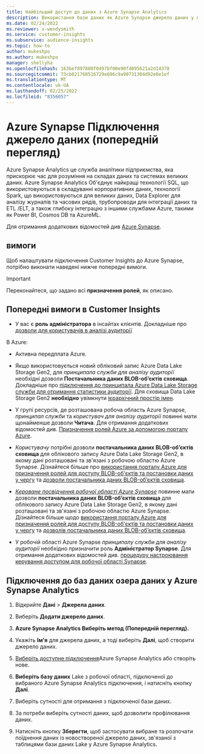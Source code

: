 ```yaml
---
title: Найбільший доступ до даних з Azure Synapse Analytics
description: Використання бази даних як Azure Synapse джерело даних у програми Dynamics 365 Customer Insights.
ms.date: 02/24/2022
ms.reviewer: v-wendysmith
ms.service: customer-insights
ms.subservice: audience-insights
ms.topic: how-to
author: mukeshpo
ms.author: mukeshpo
manager: shellyha
ms.openlocfilehash: 163bef897880f0497bf00e90fd095621a2d14378
ms.sourcegitcommit: 73cb021760516729e696c9a90731304d92e0e1ef
ms.translationtype: MT
ms.contentlocale: uk-UA
ms.lasthandoff: 02/25/2022
ms.locfileid: "8356057"
---
```

# <a name="connect-an-azure-synapse-data-source-preview"></a>Azure Synapse Підключення джерело даних (попередній перегляд)

Azure Synapse Analytics це служба аналітики підприємства, яка прискорює час для розуміння на складах даних та системах великих даних. Azure Synapse Analytics Об'єднує найкращі технології SQL, що використовуються в складуванні корпоративних даних, технології Spark, що використовуються для великих даних, Data Explorer для аналізу журналів та часових рядів, трубопроводи для інтеграції даних та ETL /ELT, а також глибоку інтеграцію з іншими службами Azure, такими як Power BI, Cosmos DB та AzureML.

Для отримання додаткових відомостей див [Azure Synapse](/azure/synapse-analytics/overview-what-is).

## <a name="prerequisites"></a>вимоги

Щоб налаштувати підключення Customer Insights до Azure Synapse, потрібно виконати наведені нижче попередні вимоги.

> [!IMPORTANT]
> Переконайтеся, що задано всі **призначення ролей**, як описано.  

## <a name="prerequisites-in-customer-insights"></a>Попередні вимоги в Customer Insights

* У вас є **роль адміністратора** в інсайтах клієнтів. Докладніше про [дозволи для користувачів в аналізі аудиторії](permissions.md#assign-roles-and-permissions)

В Azure: 

- Активна передплата Azure.

- Якщо використовується новий обліковий запис Azure Data Lake Storage Gen2, для *принципала служби для аналізу аудиторії* необхідні дозволи **Постачальника даних BLOB-об’єктів сховища**. Докладніше про [підключення до принципала Azure Data Lake Storage служби для отримання статистики аудиторії](connect-service-principal.md). Для сховища Data Lake Storage Gen2 **необхідно** увімкнути [ієрархічний простір імен](/azure/storage/blobs/data-lake-storage-namespace).

- У групі ресурсів, де розташована робоча область Azure Synapse, *принципал служби* та *користувач для аналізу аудиторії* повинні мати щонайменше дозволи **Читача**. Для отримання додаткових відомостей див. [Призначення ролей Azure за допомогою порталу Azure](/azure/role-based-access-control/role-assignments-portal).

- *Користувачу* потрібні дозволи **постачальника даних BLOB-об’єктів сховища** для облікового запису Azure Data Lake Storage Gen2, в якому дані розташовані та зв'язані з робочою областю Azure Synapse. Дізнайтеся більше про [використання порталу Azure для призначення ролей для доступу BLOB-об'єктів та постановки даних у чергу](/azure/storage/common/storage-auth-aad-rbac-portal) та [дозволи постачальника даних BLOB-об’єктів сховища](/azure/role-based-access-control/built-in-roles#storage-blob-data-contributor).

- *[Кероване посвідчення робочої області Azure Synapse](/azure/synapse-analytics/security/synapse-workspace-managed-identity)* повинне мати дозволи **постачальника даних BLOB-об’єктів сховища** для облікового запису Azure Data Lake Storage Gen2, в якому дані розташовані та зв'язані з робочою областю Azure Synapse. Дізнайтеся більше щодо [використання порталу Azure для призначення ролей для доступу BLOB-об'єктів та постановки даних у чергу](/azure/storage/common/storage-auth-aad-rbac-portal) та [дозволів постачальника даних BLOB-об’єктів сховища](/azure/role-based-access-control/built-in-roles#storage-blob-data-contributor).

- У робочій області Azure Synapse *принципалу служби для аналізу аудиторії* необхідно призначити роль **Адміністратор Synapse**. Для отримання додаткових відомостей див. [процедуру настроювання керування доступом для робочої області Synapse](/azure/synapse-analytics/security/how-to-set-up-access-control).

## <a name="connect-to-data-lake-databases-in-azure-synapse-analytics"></a>Підключення до баз даних озера даних у Azure Synapse Analytics

1. Відкрийте **Дані** > **Джерела даних**.

1. Виберіть **Додати джерело даних**.

1. **Azure Synapse Analytics Виберіть метод (Попередній перегляд).**

1. Укажіть **Ім'я** для джерела даних, а тоді виберіть **Далі**, щоб створити джерело даних. 

1. [Виберіть доступне підключення](connections.md)Azure Synapse Analytics або створіть нове.

1. **Виберіть базу даних** Lake з робочої області, підключеної до вибраного Azure Synapse Analytics підключення, і натисніть кнопку **Далі**.

1. Виберіть сутності для отримання з підключеної бази даних. 

1. За потреби виберіть сутності даних, щоб дозволити профілювання даних. 

1. Натисніть кнопку **Зберегти**, щоб застосувати вибране та розпочати поїднення даних із новоствореної джерело даних, зв'язаної з таблицями бази даних Lake у Azure Synapse Analytics.
